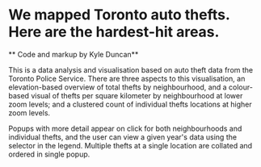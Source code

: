 # We mapped Toronto auto thefts. Here are the hardest-hit areas.

** Code and markup by Kyle Duncan**

This is a data analysis and visualisation based on auto theft data from the Toronto Police Service. There are three aspects to this visualisation, an elevation-based overview of total thefts by neighbourhood, and a colour-based visual of thefts per square kilometer by neighbourhood at lower zoom levels; and a clustered count of individual thefts locations at higher zoom levels.

Popups with more detail appear on click for both neighbourhoods and individual thefts, and the user can view a given year's data using the selector in the legend. Multiple thefts at a single location are collated and ordered in single popup.
